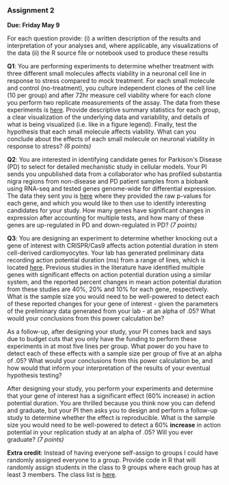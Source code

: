 ### Assignment 2

**Due:  Friday May 9**

For each question provide: 
(i) a written description of the results and interpretation of your analyses and, where applicable, any visualizations of the data
(ii) the R source file or notebook used to produce these results 

**Q1**: You are performing experiments to determine whether treatment with three different small molecules affects viability in a neuronal cell line in response to stress compared to mock treatment. For each small molecule and control (no-treatment), you culture independent clones of the cell line (10 per group) and after 72hr measure cell viability where for each clone you perform two replicate measurements of the assay.  The data from these experiments is <a href="https://docs.google.com/spreadsheets/d/12qtTMEZ7ZSVTKO78CAuxuxJXtNpOifDFnKxTwXFyFTM/edit?usp=sharing">here</a>.  Provide descriptive summary statistics for each group, a clear visualization of the underlying data and variability, and details of what is being visualized (i.e. like in a figure legend). Finally, test the hypothesis that each small molecule affects viability. What can you conclude about the effects of each small molecule on neuronal viability in response to stress? *(6 points)*

**Q2**:  You are interested in identifying candidate genes for Parkison's Disease (PD) to select for detailed mechanistic study in cellular models.  Your PI sends you unpublished data from a collaborator who has profiled substantia nigra regions from non-disease and PD patient samples from a biobank using RNA-seq and tested genes genome-wide for differential expression.  The data they sent you is <a href="https://docs.google.com/spreadsheets/d/1saf3PlPNx10EFZacOsfi_G3RfRQXCloYAJefbjUNZek/edit?usp=sharing">here</a> where they provided the raw p-values for each gene, and which you would like to then use to identify interesting candidates for your study.  How many genes have significant changes in expression after accounting for multiple tests, and how many of these genes are up-regulated in PD and down-regulated in PD? *(7 points)*   

**Q3**:  You are designing an experiment to determine whether knocking out a gene of interest with CRISPR/Cas9 affects action potential duration in stem cell-derived cardiomyocytes. Your lab has generated preliminary data recording action potential duration (ms) from a range of lines, which is located <a href="BIOM285_a2_q3.txt">here</a>. Previous studies in the literature have identified multiple genes with significant effects on action potential duration  using a similar system, and the reported percent changes in mean action potential duration from these studies are 40%, 20% and 10% for each gene, respectively. What is the sample size you would need to be well-powered to detect each of these reported changes for your gene of interest - given the parameters of the preliminary data generated from your lab - at an alpha of .05? What would your conclusions from this power calculation be?

As a follow-up, after designing your study, your PI comes back and says due to budget cuts that you only have the funding to perform these experiments in at most five lines per group. What power do you have to detect each of these effects with a sample size per group of five at an alpha of .05? What would your conclusions from this power calculation be, and how would that inform your interpretation of the results of your eventual hypothesis testing?

After designing your study, you perform your experiments and determine that your gene of interest has a significant effect (60% increase) in action potential duration. You are thrilled because you think now you can defend and graduate, but your PI then asks you to design and perform a follow-up study to determine whether the effect is reproducible. What is the sample size you would need to be well-powered to detect a 60% **increase** in action potential in your replication study at an alpha of .05? Will you ever graduate? *(7 points)*

**Extra credit**: Instead of having everyone self-assign to groups I could have randomly assigned everyone to a group. Provide code in R that will randomly assign students in the class to 9 groups where each group has at least 3 members. The class list is <a href="https://docs.google.com/spreadsheets/d/1tIgHFwJ_xkyqpZmORhqpDnP8-3gcru3CD29g4PNRqfY/edit?usp=sharing">here</a>.
